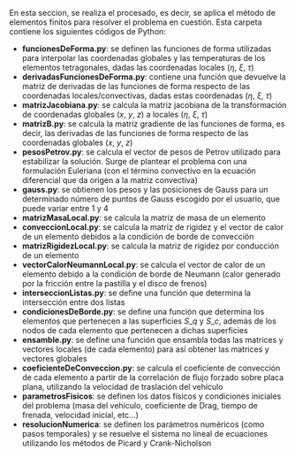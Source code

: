 En esta seccion, se realiza el procesado, es decir, se aplica el método de elementos finitos para resolver el problema en cuestión. Esta carpeta contiene los siguientes códigos de Python:

- **funcionesDeForma.py**: se definen las funciones de forma utilizadas para interpolar las coordenadas globales y las temperaturas de los elementos tetragonales, dadas las coordenadas locales ($\eta$, $\xi$, $\tau$)
- **derivadasFuncionesDeForma.py**: contiene una función que devuelve la matriz de derivadas de las funciones de forma respecto de las coordenadas locales/convectivas, dadas estas coordenadas ($\eta$, $\xi$, $\tau$)
- **matrizJacobiana.py**: se calcula la matriz jacobiana de la transformación de coordenadas globales ($x$, $y$, $z$) a locales ($\eta$, $\xi$, $\tau$)
- **matrizB.py**: se calcula la matriz gradiente de las funciones de forma, es decir, las derivadas de las funciones de forma respecto de las coordenadas globales ($x$, $y$, $z$)
- **pesosPetrov.py**: se calcula el vector de pesos de Petrov utilizado para estabilizar la solución. Surge de plantear el problema con una formulación Euleriana (con el término convectivo en la ecuación diferencial que da orígen a la matriz convectiva)
- **gauss.py**: se obtienen los pesos y las posiciones de Gauss para un determinado número de puntos de Gauss escogido por el usuario, que puede variar entre 1 y 4
- **matrizMasaLocal.py**: se calcula la matriz de masa de un elemento
- **conveccionLocal.py**: se calcula la matriz de rigidez y el vector de calor de un elemento debidos a la condición de borde de convección
- **matrizRigidezLocal.py**: se calcula la matriz de rigidez por conducción de un elemento
- **vectorCalorNeumannLocal.py**: se calcula el vector de calor de un elemento debido a la condición de borde de Neumann (calor generado por la fricción entre la pastilla y el disco de frenos)
- **interseccionListas.py**: se define una función que determina la intersección entre dos listas
- **condicionesDeBorde.py**: se define una función que determina los elementos que pertenecen a las superficies $S\_q$ y $S\_c$, además de los nodos de cada elemento que pertenecen a dichas superficies
- **ensamble.py**: se define una función que ensambla todas las matrices y vectores locales (de cada elemento) para así obtener las matrices y vectores globales
- **coeficienteDeConveccion.py**: se calcula el coeficiente de convección de cada elemento a partir de la correlación de flujo forzado sobre placa plana, utilizando la velocidad de traslación del vehículo
- **parametrosFisicos**: se definen los datos físicos y condiciones iniciales del problema (masa del vehículo, coeficiente de Drag, tiempo de frenada, velocidad inicial, etc...)
- **resolucionNumerica**: se definen los parámetros numéricos (como pasos temporales) y se resuelve el sistema no lineal de ecuaciones utilizando los métodos de Picard y Crank-Nicholson
